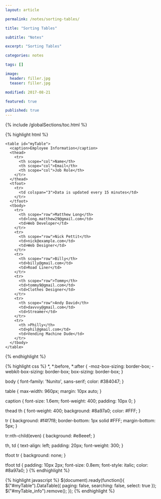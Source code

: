 ```yaml
---
layout: article

permalink: /notes/sorting-tables/

title: "Sorting Tables"

subtitle: "Notes"

excerpt: "Sorting Tables"

categories: notes

tags: []

image:
  header: filler.jpg
  teaser: filler.jpg

modified: 2017-08-21

featured: true

published: true
---
```


{% include /globalSections/toc.html %}

{% highlight html %}
<!DOCTYPE html>
<html>
  <head>
    <meta charset="utf-8">
    <meta name="viewport" content="width=device-width, initial-scale=1.0">
    <title>Employee Information</title>
    <link rel="stylesheet" href="css/normalize.css">
    <link href='http://fonts.googleapis.com/css?family=Nunito:400,300' rel='stylesheet' type='text/css'>
<!--    <link rel="stylesheet" type="text/css" href="//cdn.datatables.net/1.10.15/css/jquery.dataTables.css">-->
    <link rel="stylesheet" href="css/main.css">
  </head>
  <body>

    <table id="myTable">
      <caption>Employee Information</caption>
      <thead>
        <tr>
          <th scope="col">Name</th>
          <th scope="col">Email</th>
          <th scope="col">Job Role</th>
        </tr>
      </thead>
      <tfoot>
        <tr>
          <td colspan="3">Data is updated every 15 minutes</td>
        </tr>
      </tfoot>
      <tbody>
        <tr>
          <th scope="row">Matthew Long</th>
          <td>long.matthew29@gmail.com</td>
          <td>Web Developer</td>
        </tr>
        <tr>
          <th scope="row">Nick Pettit</th>
          <td>nick@example.com</td>
          <td>Web Designer</td>
        </tr>
        <tr>
          <th scope="row">Billy</th>
          <td>billy@gmail.com</td>
          <td>Road Liner</td>
        </tr>
        <tr>
          <th scope="row">Tommy</th>
          <td>tommy9@gmail.com</td>
          <td>Clothes Designer</td>
        </tr>
        <tr>
          <th scope="row">Andy David</th>
          <td>davvvy@gmail.com</td>
          <td>Streamer</td>
        </tr>
        <tr>
          <th >Philly</th>
          <td>phil@gmail.com</td>
          <td>Vending Machine Dude</td>
        </tr>
      </tbody>
    </table>
  
  <script
			  src="https://code.jquery.com/jquery-3.2.1.min.js"
			  integrity="sha256-hwg4gsxgFZhOsEEamdOYGBf13FyQuiTwlAQgxVSNgt4="
			  crossorigin="anonymous"></script>
  <script type="text/javascript" charset="utf8" src="//cdn.datatables.net/1.10.15/js/jquery.dataTables.js"></script>
  <script src="main.js" type=""></script>
  </body>
</html>
{% endhighlight %}

{% highlight css %}
*, *:before, *:after {
  -moz-box-sizing: border-box;
  -webkit-box-sizing: border-box;
  box-sizing: border-box;
}

body {
  font-family: 'Nunito', sans-serif;
  color: #384047;
}

table {
  max-width: 960px;
  margin: 10px auto;
}

caption {
  font-size: 1.6em;
  font-weight: 400;
  padding: 10px 0;
}

thead th {
  font-weight: 400;
  background: #8a97a0;
  color: #FFF;
}

tr {
  background: #f4f7f8;
  border-bottom: 1px solid #FFF;
  margin-bottom: 5px;
}

tr:nth-child(even) {
  background: #e8eeef;
}

th, td {
  text-align: left;
  padding: 20px;
  font-weight: 300;
}

tfoot tr {
  background: none;
}

tfoot td {
  padding: 10px 2px;
  font-size: 0.8em;
  font-style: italic;
  color: #8a97a0;
}
{% endhighlight %}

{% highlight javascript %}
$(document).ready(function(){
  $("#myTable").DataTable({
    paging: false,
    searching: false,
    select: true
  });
  $("#myTable_info").remove();
});
{% endhighlight %}
